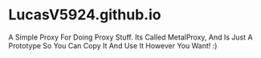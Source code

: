 # LucasV5924.github.io
A Simple Proxy For Doing Proxy Stuff. Its Called MetalProxy, And Is Just A Prototype So You Can Copy It And Use It However You Want! :)
